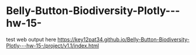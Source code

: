 # Belly-Button-Biodiversity-Plotly---hw-15-


test web output here https://key12pat34.github.io/Belly-Button-Biodiversity-Plotly---hw-15-/project/v1.1/index.html
